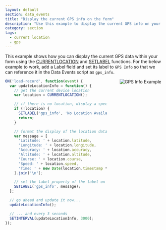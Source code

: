 ```yaml
---
layout: default
section: data_events
title: "Display the current GPS info on the form"
description: "Use this example to display the current GPS info on your form."
category: section
tags:
  - current location
  - gps
---
```


This example shows how you can display the current GPS data within your form using the [CURRENTLOCATION](/data-events/reference/currentlocation/) and [SETLABEL](/data-events/reference/setlabel/) functions. For the below example to work, add a Label field and set its label to `GPS Info` so that we can reference it in the Data Events script as `gps_info`.

<img src="https://cldup.com/U02zq8FPua.gif" alt="GPS Info Example" style="float: right; margin-left: 40px;" />

```js
ON('load-record', function(event) {
  var updateLocationInfo = function() {
    // get the current device location
    var location = CURRENTLOCATION();

    // if there is no location, display a special message
    if (!location) {
      SETLABEL('gps_info', 'No Location Available');
      return;
    }

    // format the display of the location data
    var message = [
      'Latitude: ' + location.latitude,
      'Longitude: ' + location.longitude,
      'Accuracy: ' + location.accuracy,
      'Altitude: ' + location.altitude,
      'Course: ' + location.course,
      'Speed: ' + location.speed,
      'Time: ' + new Date(location.timestamp * 1000).toLocaleString()
    ].join('\n');

    // set the label property of the label on the form
    SETLABEL('gps_info', message);
  };

  // go ahead and update it now...
  updateLocationInfo();

  // ... and every 3 seconds
  SETINTERVAL(updateLocationInfo, 3000);
});
```
